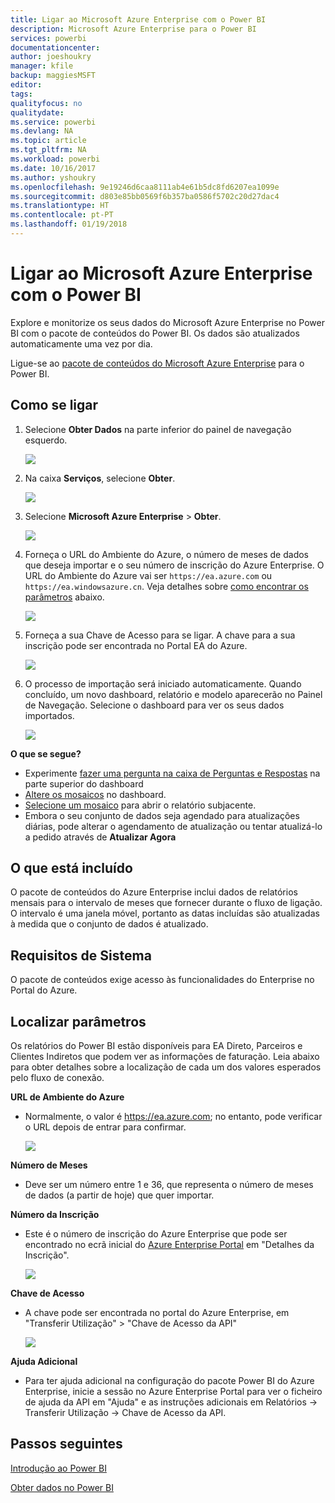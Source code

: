 ```yaml
---
title: Ligar ao Microsoft Azure Enterprise com o Power BI
description: Microsoft Azure Enterprise para o Power BI
services: powerbi
documentationcenter: 
author: joeshoukry
manager: kfile
backup: maggiesMSFT
editor: 
tags: 
qualityfocus: no
qualitydate: 
ms.service: powerbi
ms.devlang: NA
ms.topic: article
ms.tgt_pltfrm: NA
ms.workload: powerbi
ms.date: 10/16/2017
ms.author: yshoukry
ms.openlocfilehash: 9e19246d6caa8111ab4e61b5dc8fd6207ea1099e
ms.sourcegitcommit: d803e85bb0569f6b357ba0586f5702c20d27dac4
ms.translationtype: HT
ms.contentlocale: pt-PT
ms.lasthandoff: 01/19/2018
---
```

# <a name="connect-to-microsoft-azure-enterprise-with-power-bi"></a>Ligar ao Microsoft Azure Enterprise com o Power BI
Explore e monitorize os seus dados do Microsoft Azure Enterprise no Power BI com o pacote de conteúdos do Power BI. Os dados são atualizados automaticamente uma vez por dia.

Ligue-se ao [pacote de conteúdos do Microsoft Azure Enterprise](https://app.powerbi.com/getdata/services/azure-enterprise) para o Power BI.

## <a name="how-to-connect"></a>Como se ligar
1. Selecione **Obter Dados** na parte inferior do painel de navegação esquerdo.
   
    ![](media/service-connect-to-azure-enterprise/getdata.png)
2. Na caixa **Serviços**, selecione **Obter**.
   
   ![](media/service-connect-to-azure-enterprise/services.png)
3. Selecione **Microsoft Azure Enterprise** \> **Obter**.
   
   ![](media/service-connect-to-azure-enterprise/mazureenterprise.png)
4. Forneça o URL do Ambiente do Azure, o número de meses de dados que deseja importar e o seu número de inscrição do Azure Enterprise. O URL do Ambiente do Azure vai ser `https://ea.azure.com` ou `https://ea.windowsazure.cn`. Veja detalhes sobre [como encontrar os parâmetros](#FindingParams) abaixo.
   
    ![](media/service-connect-to-azure-enterprise/params.png)
5. Forneça a sua Chave de Acesso para se ligar. A chave para a sua inscrição pode ser encontrada no Portal EA do Azure.
   
    ![](media/service-connect-to-azure-enterprise/creds.png)
6. O processo de importação será iniciado automaticamente. Quando concluído, um novo dashboard, relatório e modelo aparecerão no Painel de Navegação. Selecione o dashboard para ver os seus dados importados.
   
   ![](media/service-connect-to-azure-enterprise/dashboard.png)

**O que se segue?**

* Experimente [fazer uma pergunta na caixa de Perguntas e Respostas](power-bi-q-and-a.md) na parte superior do dashboard
* [Altere os mosaicos](service-dashboard-edit-tile.md) no dashboard.
* [Selecione um mosaico](service-dashboard-tiles.md) para abrir o relatório subjacente.
* Embora o seu conjunto de dados seja agendado para atualizações diárias, pode alterar o agendamento de atualização ou tentar atualizá-lo a pedido através de **Atualizar Agora**

## <a name="whats-included"></a>O que está incluído
O pacote de conteúdos do Azure Enterprise inclui dados de relatórios mensais para o intervalo de meses que fornecer durante o fluxo de ligação. O intervalo é uma janela móvel, portanto as datas incluídas são atualizadas à medida que o conjunto de dados é atualizado.

## <a name="system-requirements"></a>Requisitos de Sistema
O pacote de conteúdos exige acesso às funcionalidades do Enterprise no Portal do Azure.

<a name="FindingParams"></a>

## <a name="finding-parameters"></a>Localizar parâmetros
Os relatórios do Power BI estão disponíveis para EA Direto, Parceiros e Clientes Indiretos que podem ver as informações de faturação. Leia abaixo para obter detalhes sobre a localização de cada um dos valores esperados pelo fluxo de conexão.

**URL de Ambiente do Azure**

* Normalmente, o valor é https://ea.azure.com; no entanto, pode verificar o URL depois de entrar para confirmar.
  
    ![](media/service-connect-to-azure-enterprise/params3.png)

**Número de Meses**

* Deve ser um número entre 1 e 36, que representa o número de meses de dados (a partir de hoje) que quer importar.

**Número da Inscrição**

* Este é o número de inscrição do Azure Enterprise que pode ser encontrado no ecrã inicial do [Azure Enterprise Portal](https://ea.azure.com/) em "Detalhes da Inscrição".
  
    ![](media/service-connect-to-azure-enterprise/params2.png)

**Chave de Acesso**

* A chave pode ser encontrada no portal do Azure Enterprise, em "Transferir Utilização" > "Chave de Acesso da API"
  
    ![](media/service-connect-to-azure-enterprise/creds2.png)

**Ajuda Adicional**

* Para ter ajuda adicional na configuração do pacote Power BI do Azure Enterprise, inicie a sessão no Azure Enterprise Portal para ver o ficheiro de ajuda da API em "Ajuda" e as instruções adicionais em Relatórios -> Transferir Utilização -> Chave de Acesso da API.

## <a name="next-steps"></a>Passos seguintes
[Introdução ao Power BI](service-get-started.md)

[Obter dados no Power BI](service-get-data.md)

